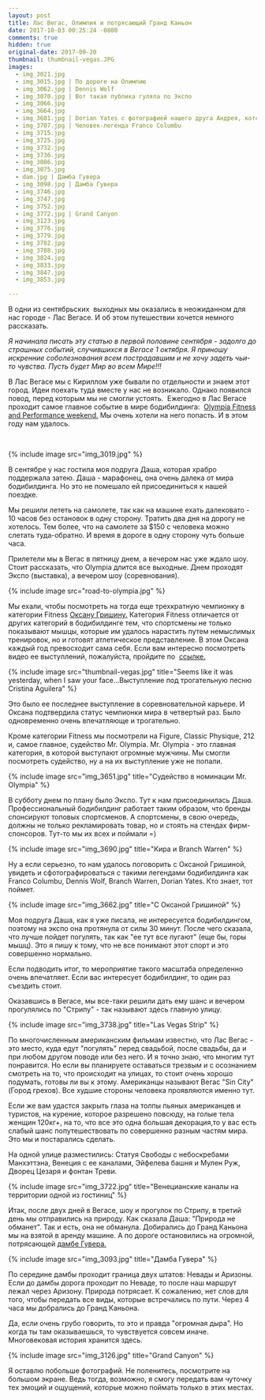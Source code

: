 ```yaml
---
layout: post
title: Лас Вегас, Олимпия и потрясающий Гранд Каньон
date: 2017-10-03 00:25:24 -0800
comments: true
hidden: true
original-date: 2017-09-20
thumbnail: thumbnail-vegas.JPG
images:
  - img_3021.jpg
  - img_3015.jpg | По дороге на Олимпию
  - img_3062.jpg | Dennis Wolf
  - img_3070.jpg | Вот такая публика гуляла по Экспо
  - img_3066.jpg
  - img_3664.jpg
  - img_3681.jpg | Dorian Yates c фотографией нашего друга Андрея, который не смог приехать, но мысленно был с нами =)
  - img_3707.jpg | Человек-легенда Franco Columbu
  - img_3715.jpg
  - img_3725.jpg
  - img_3732.jpg
  - img_3736.jpg
  - img_3086.jpg
  - img_3075.jpg
  - dam.jpg | Дамба Гувера
  - img_3098.jpg | Дамба Гувера
  - img_3746.jpg
  - img_3747.jpg
  - img_3752.jpg
  - img_3772.jpg | Grand Canyon
  - img_3123.jpg
  - img_3776.jpg
  - img_3779.jpg
  - img_3782.jpg
  - img_3788.jpg
  - img_3824.jpg
  - img_3833.jpg
  - img_3847.jpg
  - img_3853.jpg

---
```

В одни из сентябрьских  выходных мы оказались в неожиданном для нас городе - Лас Вегасе. И об этом путешествии хочется немного рассказать. 

*Я начинала писать эту статью в первой половине сентября - задолго до страшных событий, случившихся в Вегасе 1 октября. Я приношу искренние соболезнования всем пострадавшим и не хочу задеть чьи-то чувства. Пусть будет Мир во всем Мире!!!*

В Лас Вегасе мы с Кириллом уже бывали по отдельности и знаем этот город. Идеи поехать туда вместе у нас не возникало. Однако появился повод, перед которым мы не смогли устоять. 
Ежегодно в Лас Вегасе проходит самое главное событие в мире бодибилдинга:  <a href="http://mrolympia.com/2017/" target="_blank">Olympia Fitness and Performance weekend.</a> Мы очень хотели на него попасть. И в этом году нам удалось. 

<!--separate--> 

{% include image src="img_3019.jpg" %}

В сентябре у нас гостила моя подруга Даша, которая  храбро поддержала затею. Даша - марафонец, она очень далека от мира бодибилдинга. Но это не помешало ей присоединиться к нашей поездке. 

Мы решили лететь на самолете, так как на машине ехать далековато - 10 часов без остановок в одну сторону. Тратить два дня на дорогу не хотелось. Тем более, что на самолете за $150 с человека можно слетать туда-обратно. И время в дороге в одну сторону чуть больше часа. 

Прилетели мы в Вегас в пятницу днем, а вечером нас уже ждало шоу. Стоит рассказать, что Olympia длится все выходные. Днем проходят Экспо (выставка), а вечером шоу (соревнования).

{% include image src="road-to-olympia.jpg" %}  

Мы ехали, чтобы посмотреть на тогда еще трехкратную чемпионку в категории Fitness <a href="https://oksanafitness.com/" target="_blank"> Оксану Гришину.</a> Категория Fitness отличается от других категорий в бодибилдинге тем, что спортсмены не только показывают мышцы, которые им удалось нарастить путем немыслимых тренировок, но и готовят атлетическое представление. В этом Оксана каждый год превосходит сама себя. Если вам интересно посмотреть видео ее выступлений, пожалуйста, пройдите по 
<a href="https://www.youtube.com/results?search_query=oksana+grishina+olympia" target="_blank"> ссылке.</a>

{% include image src="thumbnail-vegas.jpg" title="Seems like it was yesterday, when I saw your face...Выступление под трогательную песню Cristina Aguilera" %}

Это было ее последнее выступление в соревновательной карьере. И Оксана подтвердила статус чемпионки мира в четвертый раз. Было одновременно очень впечатляюще и трогательно. 

Кроме категории Fitness мы посмотрели на Figure, Classic Physique, 212 и, самое главное, судейство Mr. Olympia. 
Mr. Olympia - это главная категория, в которой выступают огромные мужчины. Мы смогли посмотреть судейство, ну а на их выступление уже не попали. 

{% include image src="img_3651.jpg" title="Судейство в номинации Mr. Olympia" %}

В субботу днем по плану было Экспо. Тут к нам присоединилась Даша. 
Профессиональный бодибилдинг работает таким образом, что бренды спонсируют топовых спортсменов. А спортсмены, в свою очередь, должны не только рекламировать товар, но и стоять на стендах фирм-спонсоров. Тут-то мы их всех и поймали =)

{% include image src="img_3690.jpg" title="Кира и Branch Warren" %}

Ну а если серьезно, то нам удалось поговорить с Оксаной Гришиной, увидеть и сфотографироваться с такими легендами бодибилдинга как Franco Columbu, Dennis Wolf, Branch Warren, Dorian Yates. Кто знает, тот поймет.

{% include image src="img_3662.jpg" title="С Оксаной Гришиной" %}

Моя подруга Даша, как я уже писала, не интересуется бодибилдингом, поэтому на экспо она протянула от силы 30 минут. После чего сказала, что лучше пойдет погулять, так как "ее тут все пугают" (еще бы, горы мышц). Это я пишу к тому, что не все понимают этот спорт и это совершенно нормально.

Если подводить итог, то мероприятие такого масштаба определенно очень впечатляет. Если вас интересует бодибилдинг, то один раз съездить стоит.   

Оказавшись в Вегасе, мы все-таки решили дать ему шанс и вечером прогулялись по "Стрипу" - так называют здесь главную улицу. 

{% include image src="img_3738.jpg" title="Las Vegas Strip" %}

По многочисленным американским фильмам известно, что Лас Вегас - это место, куда едут "погулять" перед свадьбой, после свадьбы, да и при любом другом поводе или без него. И я точно знаю, что многим тут понравится. Но если вы планируете оставаться трезвым и с осознанием смотреть на то, что происходит на улицах, то стоит очень хорошо подумать, готовы ли вы к этому. Американцы называют Вегас "Sin City" (Город грехов). Все худшие стороны человека проявляются именно тут. 

Если же вам удастся закрыть глаза на толпы пьяных американцев и туристов, на курение, которое разрешено повсюду, на голые тела женщин 120кг+, на то, что все это одна большая декорация,то у вас есть слабый шанс попутешествовать по совершенно разным частям мира. Это мы и постарались сделать.

На одной улице разместились: Статуя Свободы с небоскребами Манхэттэна, Венеция с ее каналами, Эйфелева башня и Мулен Руж, Дворец Цезаря и фонтан Треви. 

{% include image src="img_3722.jpg" title="Венецианские каналы на территории одной из гостиниц" %}


Итак, после двух дней в Вегасе, шоу и прогулок по Стрипу, в третий день мы отправились на природу. Как сказала Даша: "Природа не обманет". Так и есть, она не обманула. Добирались до Гранд Каньона мы на взятой в аренду машине. А по дороге остановились на огромной, потрясающей <a href="https://ru.wikipedia.org/wiki/%D0%9F%D0%BB%D0%BE%D1%82%D0%B8%D0%BD%D0%B0_%D0%93%D1%83%D0%B2%D0%B5%D1%80%D0%B0" target="_blank">дамбе Гувера. </a>

{% include image src="img_3093.jpg" title="Дамба Гувера" %}

По середине дамбы проходит граница двух штатов: Невады и Аризоны. Если до дамбы дорога проходит по Неваде, то после наш маршрут лежал через Аризону. Природа потрясает. К сожалению, нет слов для того, чтобы передать все виды, которые встречались по пути. Через 4 часа мы добрались до Гранд Каньона. 

Да, если очень грубо говорить, то это и правда "огромная дыра". Но когда ты там оказываешься, то чувствуется совсем иначе. Многовековая история хранится здесь.

{% include image src="img_3126.jpg" title="Grand Canyon" %}

Я оставлю побольше фотографий. Не поленитесь, посмотрите на большом экране. Ведь тогда, возможно, я смогу передать вам чуточку тех эмоций и ощущений, которые можно поймать только в этих местах.